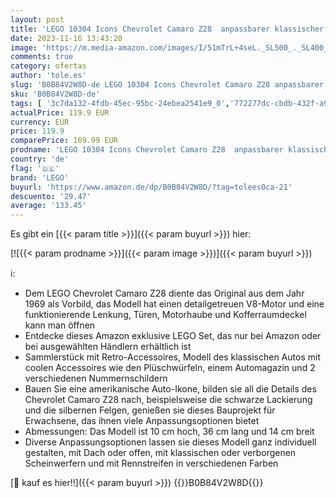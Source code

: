 ```yaml
---
layout: post
title: 'LEGO 10304 Icons Chevrolet Camaro Z28  anpassbarer klassischer amerikanischer Muscle-Car-Modell-Auto-Bausatz für Erwachsene  tolles Oldtimer Geschenk  Exklusiv bei Amazon '
date: 2023-11-16 13:43:20
image: 'https://m.media-amazon.com/images/I/51mTrL+4seL._SL500_._SL400_.jpg'
comments: true
category: ofertas
author: 'tole.es'
slug: 'B0B84V2W8D-de LEGO 10304 Icons Chevrolet Camaro Z28 anpassbarer...'
sku: 'B0B84V2W8D-de'
tags: [ '3c7da132-4fdb-45ec-95bc-24ebea2541e9_0','772277dc-cbdb-432f-a915-25a321e9ed8c_0','772277dc-cbdb-432f-a915-25a321e9ed8c_4401','Arborist Merchandising Root','Bauspielzeug & Konstruktionsspielzeug','Bauspielzeugsets','Bereit für den Schulanfang','Best Selling','Custom Stores','Frühkindliche Betreuung','LEGO','Lernaktivitäten und MINT','Selektion1','Self Service','Special Features Stores','Spiele, Spielzeug und Sammlerstücke für große Kinder','Spielzeug','Stores','e26659c6-d1cd-45cb-800b-2f9b432b8572_0','e26659c6-d1cd-45cb-800b-2f9b432b8572_5901','lego','​Bücher','🇩🇪', ]
actualPrice: 119.9 EUR
currency: EUR
price: 119.9
comparePrice: 169.99 EUR
prodname: 'LEGO 10304 Icons Chevrolet Camaro Z28  anpassbarer klassischer amerikanischer Muscle-Car-Modell-Auto-Bausatz für Erwachsene  tolles Oldtimer Geschenk  Exklusiv bei Amazon '
country: 'de'
flag: '🇩🇪'
brand: 'LEGO'
buyurl: 'https://www.amazon.de/dp/B0B84V2W8D/?tag=tolees0ca-21'
descuento: '29.47'
average: '133.45'
---
```


Es gibt ein [{{< param title >}}]({{< param buyurl >}}) hier:

[![{{< param prodname >}}]({{< param image >}})]({{< param buyurl >}})

ℹ️:

- Dem LEGO Chevrolet Camaro Z28 diente das Original aus dem Jahr 1969 als Vorbild, das Modell hat einen detailgetreuen V8-Motor und eine funktionierende Lenkung, Türen, Motorhaube und Kofferraumdeckel kann man öffnen
- Entdecke dieses Amazon exklusive LEGO Set, das nur bei Amazon oder bei ausgewählten Händlern erhältlich ist
- Sammlerstück mit Retro-Accessoires, Modell des klassischen Autos mit coolen Accessoires wie den Plüschwürfeln, einem Automagazin und 2 verschiedenen Nummernschildern
- Bauen Sie eine amerikanische Auto-Ikone, bilden sie all die Details des Chevrolet Camaro Z28 nach, beispielsweise die schwarze Lackierung und die silbernen Felgen, genießen sie dieses Bauprojekt für Erwachsene, das ihnen viele Anpassungsoptionen bietet
- Abmessungen: Das Modell ist 10 cm hoch, 36 cm lang und 14 cm breit
- Diverse Anpassungsoptionen lassen sie dieses Modell ganz individuell gestalten, mit Dach oder offen, mit klassischen oder verborgenen Scheinwerfern und mit Rennstreifen in verschiedenen Farben

[🛒 kauf es hier!!]({{< param buyurl >}})
{{<world>}}B0B84V2W8D{{</world>}}
